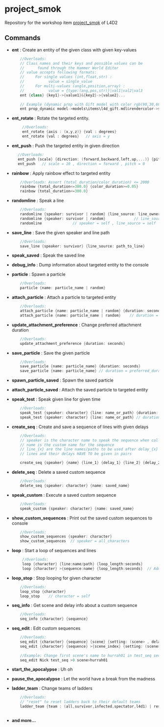 # project_smok
Repository for the workshop item [project_smok](https://steamcommunity.com/sharedfiles/filedetails/?id=2229460523) of L4D2

## Commands
 - **ent** : Create an entity of the given class with given key-values
 
```cpp
       //Overloads:
       // Class names and their keys and possible values can be
       //      found through the Hammer World Editor
       // value accepts following formats:
       //     For single values (int,float,str) :
       //           value = single_value
       //     For multi-values (angle,position,array) :
       //           value = {type:(ang,pos,str)}|val1|val2|val3
       ent {class} {key1}->{value1}&{key2}->{value2}...
       
       // Example (dynamic prop with Gift model with color rgb(90,30,60) ): 
       ent prop_dynamic model->models\items\l4d_gift.mdl&rendercolor->str|90|30|60
```
- **ent_rotate** : Rotate the targeted entity.
```cpp 
        //Overloads:
        ent_rotate {axis : (x,y,z)} {val : degrees}
        ent_rotate {val : degrees}   // axis = y
```

- **ent_push** : Push the targeted entity in given direction
```cpp 
      //Overloads:
      ent_push {scale} {direction: (forward,backward,left,up,...)} {pitch: degrees}
      ent_push   // scale = 10 , direction = forward , pitch = 0
```

- **rainbow** : Apply rainbow effect to targeted entity
```cpp 
       //Overloads: Assert (total_duration/color_duration) <= 2000
       rainbow {total_duration<=300.0} {color_duration>=0.05}  
       rainbow {total_duration<=300.0} 
```

- **randomline** : Speak a line 
```cpp
       //Overloads:
       randomline {speaker: survivor | random} {line_source: line_owner | random}
       randomline {speaker: survivor | random}             // line_source = speaker
       randomline              // speaker = self , line_source = self
```

- **save_line** : Save the given speaker and line path
```cpp
       //Overloads:
       save_line {speaker: survivor} {line_source: path_to_line}
```

- **speak_saved** : Speak the saved line

- **debug_info** : Dump information about targeted entity to the console

- **particle** : Spawn a particle
```cpp 
       //Overloads:
       particle {name: particle_name | random}
```

- **attach_particle** : Attach a particle to targeted entity
```cpp
       //Overloads:
       attach_particle {name: particle_name | random} {duration: seconds}
       attach_particle {name: particle_name | random}    // duration = preferred_duration
```

- **update_attachment_preference** : Change preferred attachment duration
```cpp 
       //Overloads:
       update_attachment_preference {duration: seconds}
```

- **save_particle** : Save the given particle
```cpp 
       //Overloads:
       save_particle {name: particle_name} {duration: seconds}
       save_particle {name: particle_name} // duration = preferred_duration
``` 

- **spawn_particle_saved** : Spawn the saved particle

- **attach_particle_saved** : Attach the saved particle to targeted entity

- **speak_test** : Speak given line for given time
```cpp
       //Overloads:
       speak_test {speaker: character} {line: name_or_path} {duration: seconds}
       speak_test {speaker: character} {line: name_or_path} // duration = line_length
```

- **create_seq** : Create and save a sequence of lines with given delays
```cpp
       //Overloads:
       // speaker is the character name to speak the sequence when called
       // name is the custom name for the sequence
       // line_{x} are the line names/paths to be used after delay_{x} seconds
       // lines and their delays HAVE TO be given in pairs

       create_seq {speaker} {name} {line_1} {delay_1} {line_2} {delay_2} ...(>2) 
```

- **delete_seq** : Delete a saved custom sequence
```cpp
       //Overloads:
       delete_seq {speaker: character} {name: saved_name} 
```

- **speak_custom** : Execute a saved custom sequence
```cpp
       //Overloads:
       speak_custom {speaker: character} {name: saved_name} 
```

- **show_custom_sequences** : Print out the saved custom sequences to console
```cpp
       //Overloads:
       show_custom_sequences {speaker: character}
       show_custom_sequences  // speaker = all_characters
```

- **loop** : Start a loop of sequences and lines 
```cpp
        //Overloads:
        loop {character} {line:name/path} {loop_length:seconds}
        loop {character} >{sequence:name} {loop_length:seconds}  // Add > before sequence name !
```

- **loop_stop** : Stop looping for given character
```cpp
       //Overloads:
       loop_stop {character}
       loop_stop    // character = self
```

- **seq_info** : Get scene and delay info about a custom sequence
```cpp
       //Overloads:
       seq_info {character} {sequence}
```

- **seq_edit** : Edit custom sequences
```cpp
       //Overloads:
       seq_edit {character} {sequence} {scene} {setting: (scene> , delay>)}{new_value}
       seq_edit {character} {sequence} >{scene_index} {setting: (scene> , delay>)}{new_value}
       
       //Example: Change first scene's name to hurrah01 in test_seq sequence for Nick
       seq_edit Nick test_seq >0 scene>hurrah01
```


- **start_the_apocalypse** : Uh oh

- **pause_the_apocalypse** : Let the world have a break from the madness

- **ladder_team** : Change teams of ladders
```cpp
       //Overloads:
       // "reset" to reset ladders back to their default teams
       ladder_team {team : (all,survivor,infected,spectator,l4d1) | reset}
    
```

- **and more...**
